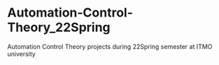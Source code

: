 # Automation-Control-Theory_22Spring
Automation Control Theory projects during 22Spring semester at ITMO university
